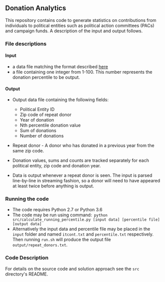 
## Donation Analytics
This repository contains code to generate statistics on contributions from individuals to political entities such as political action committees (PACs) and campaign funds. A description of the input and output follows. 

### File descriptions

#### Input

- a data file matching the format described [here](https://classic.fec.gov/finance/disclosure/metadata/DataDictionaryContributionsbyIndividuals.shtml)
- a file containing one integer from 1-100. This number represents the donation percentile to be output.

#### Output
- Output data file containing the following fields:
	- Political Entity ID
	- Zip code of repeat donor
	- Year of donation
	- Nth percentile donation value
	- Sum of donations
	- Number of donations

- Repeat donor - A donor who has donated in a previous year from the same zip code. 
- Donation values, sums and counts are tracked separately for each political entity, zip code and donation year. 
- Data is output whenever a repeat donor is seen. The input is parsed line-by-line in streaming fashion, so a donor will need to have appeared at least twice before anything is output. 

### Running the code
- The code requires Python 2.7 or Python 3.6
- The code may be run using command:```
	python src/calculate_running_percentile.py [input data] [percentile file] [output data]```
- Alternatively the input data and percentile file may be placed in the `input` folder and named `itcont.txt` and `percentile.txt` respectively. Then running `run.sh` will produce the output file `output/repeat_donors.txt`. 

### Code Description
For details on the source code and solution approach see the `src` directory's README.
